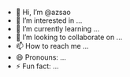 - 👋 Hi, I’m @azsao
- 👀 I’m interested in ...
- 🌱 I’m currently learning ...
- 💞️ I’m looking to collaborate on ...
- 📫 How to reach me ...
- 😄 Pronouns: ...
- ⚡ Fun fact: ...

<!---
azsao/azsao is a ✨ special ✨ repository because its `README.md` (this file) appears on your GitHub profile.
You can click the Preview link to take a look at your changes.
--->
